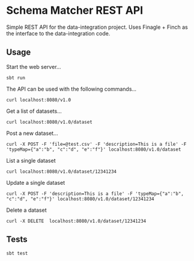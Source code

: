 # Schema Matcher REST API

Simple REST API for the data-integration project. Uses Finagle + Finch as the interface to the data-integration code.

## Usage
Start the web server...
```
sbt run
```
The API can be used with the following commands...
```
curl localhost:8080/v1.0
```
Get a list of datasets...
```
curl localhost:8080/v1.0/dataset
```
Post a new dataset...
```
curl -X POST -F 'file=@test.csv' -F 'description=This is a file' -F 'typeMap={"a":"b", "c":"d", "e":"f"}' localhost:8080/v1.0/dataset
```
List a single dataset
```
curl localhost:8080/v1.0/dataset/12341234
```
Update a single dataset
```
curl -X POST -F 'description=This is a file' -F 'typeMap={"a":"b", "c":"d", "e":"f"}' localhost:8080/v1.0/dataset/12341234
```
Delete a dataset
```
curl -X DELETE  localhost:8080/v1.0/dataset/12341234
```
## Tests
```
sbt test
```
